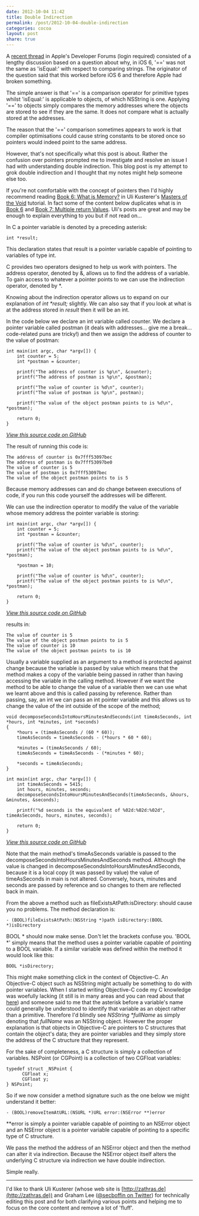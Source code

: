 ```yaml
---
date: 2012-10-04 11:42
title: Double Indirection
permalink: /post/2012-10-04-double-indirection
categories: cocoa
layout: post
share: true
---
```


A [recent thread](https://devforums.apple.com/thread/168948?start=0&tstart=0) in Apple's Developer Forums (login required) consisted of a lengthy discussion based on a question about why, in iOS 6, '==' was not the same as 'isEqual:' with respect to comparing strings. The originator of the question said that this worked before iOS 6 and therefore Apple had broken something.

The simple answer is that '==' is a comparison operator for primitive types whilst 'isEqual:' is applicable to objects, of which NSString is one. Applying '==' to objects simply compares the memory addresses where the objects are stored to see if they are the same. It does not compare what is actually stored at the addresses.

The reason that the '==' comparison sometimes appears to work is that compiler optimisations could cause string constants to be stored once so pointers would indeed point to the same address.

However, that's not specifically what this post is about. Rather the confusion over pointers prompted me to investigate and resolve an issue I had with understanding double indirection. This blog post is my attempt to grok double indirection and I thought that my notes might help someone else too.

If you're not comfortable with the concept of pointers then I'd highly recommend reading [Book 6: What is Memory?](http://masters-of-the-void.com/book5.htm) in Uli Kusterer's [Masters of the Void](http://masters-of-the-void.com) tutorial. In fact some of the content below duplicates what is in [Book 6](http://masters-of-the-void.com/book5.htm) and [Book 7: Multiple return Values](http://masters-of-the-void.com/book6.htm). Uli's posts are great and may be enough to explain everything to you but if not read on...

In C a pointer variable is denoted by a preceding asterisk:

	int *result;
	
This declaration states that result is a pointer variable capable of pointing to variables of type int.

C provides two operators designed to help us work with pointers. The address operator, denoted by &, allows us to find the address of a variable. To gain access to whatever a pointer points to we can use the indirection operator, denoted by *.

Knowing about the indirection operator allows us to expand on our explanation of _int *result;_ slightly. We can also say that if you look at what is at the address stored in _result_ then it will be an int. 

In the code below we declare an int variable called counter. We declare a pointer variable called postman (it deals with addresses... give me a break... code-related puns are tricky!) and then we assign the address of counter to the value of postman:

	int main(int argc, char *argv[]) {
		int counter = 5;
		int *postman = &counter;
		
		printf("The address of counter is %p\n", &counter);
		printf("The address of postman is %p\n", &postman);
		
		printf("The value of counter is %d\n", counter);
		printf("The value of postman is %p\n", postman);
		
		printf("The value of the object postman points to is %d\n", *postman);
		
		return 0;
	}

[_View this source code on GitHub_](https://github.com/ottersoftware/SWwritings/blob/master/2012-10-04%20Double%20Indirection/2012-10-04-double-indirection-01.m)

The result of running this code is:

	The address of counter is 0x7fff53097bec
	The address of postman is 0x7fff53097be0
	The value of counter is 5
	The value of postman is 0x7fff53097bec
	The value of the object postman points to is 5

Because memory addresses can and do change between executions of code, if you run this code yourself the addresses will be different.

We can use the indirection operator to modify the value of the variable whose memory address the pointer variable is storing:

	int main(int argc, char *argv[]) {
		int counter = 5;
		int *postman = &counter;
		
		printf("The value of counter is %d\n", counter);
		printf("The value of the object postman points to is %d\n", *postman);
		
		*postman = 10;
	
		printf("The value of counter is %d\n", counter);
		printf("The value of the object postman points to is %d\n", *postman);
		
		return 0;
	}

[_View this source code on GitHub_](https://github.com/ottersoftware/SWwritings/blob/master/2012-10-04%20Double%20Indirection/2012-10-04-double-indirection-02.m)

results in:

	The value of counter is 5
	The value of the object postman points to is 5
	The value of counter is 10
	The value of the object postman points to is 10

Usually a variable supplied as an argument to a method is protected against change because the variable is passed by value which means that the method makes a copy of the variable being passed in rather than having accessing the variable in the calling method. However if we want the method to be able to change the value of a variable then we can use what we learnt above and this is called passing by reference. Rather than passing, say, an int we can pass an int pointer variable and this allows us to change the value of the int outside of the scope of the method;

	void decomposeSecondsIntoHoursMinutesAndSeconds(int timeAsSeconds, int *hours, int *minutes, int *seconds)
	{
		*hours = (timeAsSeconds / (60 * 60));
		timeAsSeconds = timeAsSeconds - (*hours * 60 * 60);
		
		*minutes = (timeAsSeconds / 60);
		timeAsSeconds = timeAsSeconds - (*minutes * 60);
		
		*seconds = timeAsSeconds;
	}
	
	int main(int argc, char *argv[]) {
		int timeAsSeconds = 5415;
		int hours, minutes, seconds;
		decomposeSecondsIntoHoursMinutesAndSeconds(timeAsSeconds, &hours, &minutes, &seconds);
		
		printf("%d seconds is the equivalent of %02d:%02d:%02d", timeAsSeconds, hours, minutes, seconds);
		
		return 0;
	}

[_View this source code on GitHub_](https://github.com/ottersoftware/SWwritings/blob/master/2012-10-04%20Double%20Indirection/2012-10-04-double-indirection-03.m)

Note that the main method's timeAsSeconds variable is passed to the decomposeSecondsIntoHoursMinutesAndSeconds method. Although the value is changed in decomposeSecondsIntoHoursMinutesAndSeconds, because it is a local copy (it was passed by value) the value of timeAsSeconds in main is not altered. Conversely, hours, minutes and seconds are passed by reference and so changes to them are reflected back in main.

From the above a method such as fileExistsAtPath:isDirectory: should cause you no problems. The method declaration is:

	- (BOOL)fileExistsAtPath:(NSString *)path isDirectory:(BOOL *)isDirectory

BOOL * should now make sense. Don't let the brackets confuse you. 'BOOL *' simply means that the method uses a pointer variable capable of pointing to a BOOL variable. If a similar variable was defined within the method it would look like this:

	BOOL *isDirectory;

This might make something click in the context of Objective-C. An Objective-C object such as NSString might actually be something to do with pointer variables. When I started writing Objective-C code my C knowledge was woefully lacking (it still is in many areas and you can read about that [here](https://swwritings.com/post/2012-09-11-learning-c-programming-and-code-runner)) and someone said to me that the asterisk before a variable's name could generally be understood to identify that variable as an object rather than a primitive. Therefore I'd blindly see _NSString *fullName_ as simply denoting that _fullName_ was an NSString object. However the proper explanation is that objects in Objective-C are pointers to C structures that contain the object's data; they are pointer variables and they simply store the address of the C structure that they represent.

For the sake of completeness, a C structure is simply a collection of variables. NSPoint (or CGPoint) is a collection of two CGFloat variables:

	typedef struct _NSPoint {
	      CGFloat x;
	      CGFloat y;
	} NSPoint;

So if we now consider a method signature such as the one below we might understand it better:

	- (BOOL)removeItemAtURL:(NSURL *)URL error:(NSError **)error

**error is simply a pointer variable capable of pointing to an NSError object and an NSError object is a pointer variable capable of pointing to a specific type of C structure.

We pass the method the address of an NSError object and then the method can alter it via indirection. Because the NSError object itself alters the underlying C structure via indirection we have double indirection.

Simple really.

---

I'd like to thank Uli Kusterer (whose web site is [http://zathras.de](http://zathras.de)) and Graham Lee ([@secboffin on Twitter](http://twitter.com/secboffin)) for technically editing this post and for both clarifying various points and helping me to focus on the core content and remove a lot of 'fluff'.
